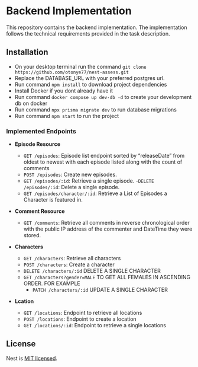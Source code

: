 # Backend Implementation

This repository contains the backend implementation. The implementation follows the technical requirements provided in the task description.


## Installation
- On your desktop terminal run the command ```git clone https://github.com/otonye77/nest-assess.git```
- Replace the DATABASE_URL with your preferred postgres url.
- Run command ```npm install``` to download project dependencies
- Install Docker if you dont already have it
- Run command ```docker compose up dev-db -d``` to create your development db on docker
- Run command ```npx prisma migrate dev``` to run database migrations
- Run command ```npm start``` to run the project



### Implemented Endpoints

- **Episode Resource**
  - `GET /episodes`: Episode list endpoint sorted by “releaseDate” from oldest to newest with each episode listed along with the count of comments
  - `POST /episodes`: Create new episodes.
  - `GET /episodes/:id`: Retrieve a single episode.
  -`DELETE /episodes/:id`: Delete a single episode.
  - `GET /episodes/character/:id`: Retrieve a List of Episodes a Character is featured in.

- **Comment Resource**
  - `GET /comments`: Retrieve all comments in reverse chronological order with the public IP address of the commenter and DateTime they were stored.

- **Characters**
  - `GET /characters`: Retrieve all characters
  - `POST /characters`: Create a character
  - `DELETE /characters/:id` DELETE A SINGLE CHARACTER
  - `GET /characters?gender=MALE` TO GET ALL FEMALES IN ASCENDING ORDER. FOR EXAMPLE
    - `PATCH /characters/:id` UPDATE A SINGLE CHARACTER

- **Lcation**
  - `GET /locations`: Endpoint to retrieve all locations
  - `POST /locations`: Endpoint to create a location
  - `GET /locations/:id`: Endpoint to retrieve a single locations

## License

Nest is [MIT licensed](LICENSE).
